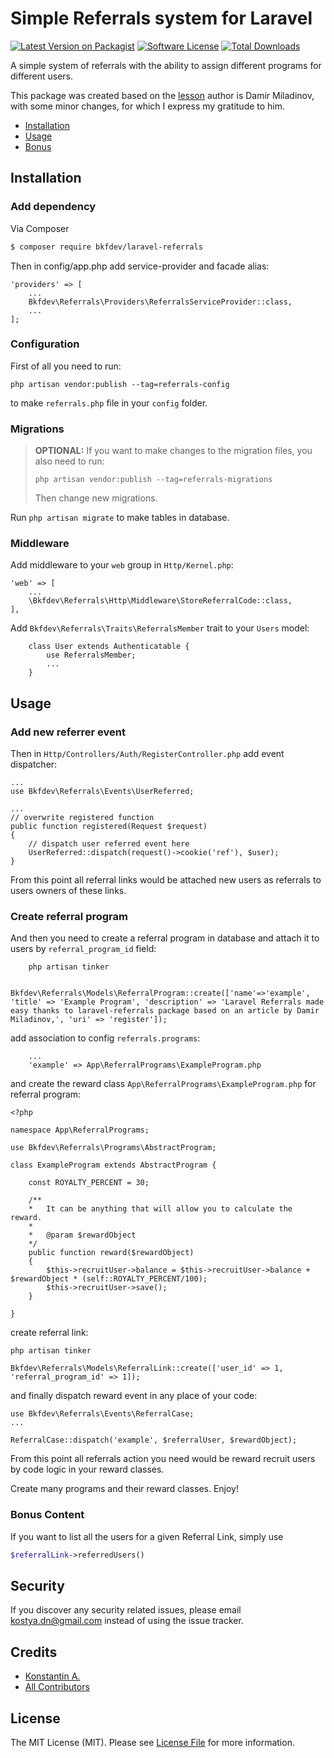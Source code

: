 # Simple Referrals system for Laravel

[![Latest Version on Packagist][ico-version]][link-packagist]
[![Software License][ico-license]](LICENSE)
[![Total Downloads][ico-downloads]][link-downloads]

A simple system of referrals with the ability to assign different programs for different users.

This package was created based on the [lesson](https://blog.damirmiladinov.com/laravel/building-laravel-referral-system.html#.Wc4eA6xJaHo)
author is Damir Miladinov, with some minor changes, for which I express my gratitude to him.

- [Installation](#installation)
- [Usage](#usage)
- [Bonus](#bonus-content)

## Installation

### Add dependency

Via Composer

```bash
$ composer require bkfdev/laravel-referrals
```

Then in config/app.php add service-provider and facade alias:

```
'providers' => [
    ...
    Bkfdev\Referrals\Providers\ReferralsServiceProvider::class,
    ...
];
```

### Configuration

First of all you need to run:

```
php artisan vendor:publish --tag=referrals-config
```

to make `referrals.php` file in your `config` folder.

### Migrations

> **OPTIONAL:** If you want to make changes to the migration files, you also need to run:
>
> ```
> php artisan vendor:publish --tag=referrals-migrations
> ```
>
> Then change new migrations.

Run `php artisan migrate` to make tables in database.

### Middleware

Add middleware to your `web` group in `Http/Kernel.php`:

```
'web' => [
    ...
    \Bkfdev\Referrals\Http\Middleware\StoreReferralCode::class,
],
```

Add `Bkfdev\Referrals\Traits\ReferralsMember` trait to your `Users` model:

```
    class User extends Authenticatable {
        use ReferralsMember;
        ...
    }
```

## Usage

### Add new referrer event

Then in `Http/Controllers/Auth/RegisterController.php` add event dispatcher:

```
...
use Bkfdev\Referrals\Events\UserReferred;

...
// overwrite registered function
public function registered(Request $request)
{
    // dispatch user referred event here
    UserReferred::dispatch(request()->cookie('ref'), $user);
}
```

From this point all referral links would be attached new users as referrals to users owners of these links.

### Create referral program

And then you need to create a referral program in database and attach it to users by `referral_program_id` field:

```
    php artisan tinker

    Bkfdev\Referrals\Models\ReferralProgram::create(['name'=>'example', 'title' => 'Example Program', 'description' => 'Laravel Referrals made easy thanks to laravel-referrals package based on an article by Damir Miladinov,', 'uri' => 'register']);
```

add association to config `referrals.programs`:

```
    ...
    'example' => App\ReferralPrograms\ExampleProgram.php
```

and create the reward class `App\ReferralPrograms\ExampleProgram.php` for referral program:

```
<?php

namespace App\ReferralPrograms;

use Bkfdev\Referrals\Programs\AbstractProgram;

class ExampleProgram extends AbstractProgram {

    const ROYALTY_PERCENT = 30;

    /**
    *   It can be anything that will allow you to calculate the reward.
    *
    *   @param $rewardObject
    */
    public function reward($rewardObject)
    {
        $this->recruitUser->balance = $this->recruitUser->balance + $rewardObject * (self::ROYALTY_PERCENT/100);
        $this->recruitUser->save();
    }

}
```

create referral link:

```
php artisan tinker

Bkfdev\Referrals\Models\ReferralLink::create(['user_id' => 1, 'referral_program_id' => 1]);
```

and finally dispatch reward event in any place of your code:

```
use Bkfdev\Referrals\Events\ReferralCase;
...

ReferralCase::dispatch('example', $referralUser, $rewardObject);
```

From this point all referrals action you need would be reward recruit users by code logic in your reward classes.

Create many programs and their reward classes. Enjoy!

### Bonus Content

If you want to list all the users for a given Referral Link, simply use

```php
$referralLink->referredUsers()
```

## Security

If you discover any security related issues, please email kostya.dn@gmail.com instead of using the issue tracker.

## Credits

- [Konstantin A.][link-author]
- [All Contributors][link-contributors]

## License

The MIT License (MIT). Please see [License File](LICENSE) for more information.

[ico-version]: https://img.shields.io/packagist/v/aeq-dev/laravel-referrals.svg?style=flat-square
[ico-license]: https://img.shields.io/badge/license-MIT-brightgreen.svg?style=flat-square
[ico-travis]: https://img.shields.io/travis/aeq-dev/laravel-referrals/master.svg?style=flat-square
[ico-scrutinizer]: https://img.shields.io/scrutinizer/coverage/g/aeq-dev/laravel-referrals.svg?style=flat-square
[ico-code-quality]: https://img.shields.io/scrutinizer/g/aeq-dev/laravel-referrals.svg?style=flat-square
[ico-downloads]: https://img.shields.io/packagist/dt/aeq-dev/laravel-referrals.svg?style=flat-square
[link-packagist]: https://packagist.org/packages/aeq-dev/laravel-referrals
[link-travis]: https://travis-ci.org/aeq-dev/laravel-referrals
[link-scrutinizer]: https://scrutinizer-ci.com/g/aeq-dev/laravel-referrals/code-structure
[link-code-quality]: https://scrutinizer-ci.com/g/aeq-dev/laravel-referrals
[link-downloads]: https://packagist.org/packages/aeq-dev/laravel-referrals
[link-author]: https://github.com/aeq-dev
[link-contributors]: ../../contributors

